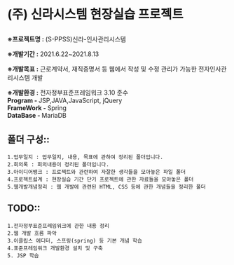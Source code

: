 # <p>(주) 신라시스템 현장실습 프로젝트</p>
<b>※프로젝트명 : </b>(S-PPSS)신라-인사관리시스템 <br>

<b>※개발기간 :</b> 2021.6.22~2021.8.13 <br>

<b>※개발목표 :</b> 근로계약서, 재직증명서 등 웹에서 작성 및 수정 관리가 가능한 전자인사관리시스템 개발  <br>

<b>※개발환경 :</b> 전자정부표준프레임워크 3.10 준수 <br>
<b>Program   - </b>JSP,JAVA,JavaScript, jQuery<br>
<b>FrameWork - </b>Spring<br>
<b>DataBase  - </b>MariaDB<br>

## 폴더 구성::
    1.업무일지 : 업무일지, 내용, 목표에 관하여 정리된 폴더입니다.
    2.회의록 : 회의내용이 정리된 폴더입니다.
    3.아이디어뱅크 : 프로젝트와 관련하여 자잘한 생각들을 모아놓은 파일 폴더
    4.프로젝트섫계 : 현장실습 기간 단기 프로젝트에 관한 자료들을 모아놓은 폴더
    5.웹개발개념정리 : 웹 개발에 관련된 HTML, CSS 등에 관한 개념들을 정리한 폴더
    
## TODO::
    1.전자정부표준프레임워크에 관한 내용 정리
    2.웹 개발 흐름 파악
    3.이클립스 에디터, 스프링(spring) 등 기본 개념 학습
    4.표준프레임워크 개발환경 설치 및 구축
    5. JSP 학습
